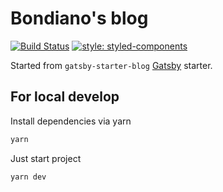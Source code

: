 # Bondiano's blog

[![Build Status](https://travis-ci.org/bondiano/blog.svg?branch=master)](https://travis-ci.org/bondiano/blog)
[![style: styled-components](https://img.shields.io/badge/style-%F0%9F%92%85%20styled--components-orange.svg?colorB=daa357&colorA=db748e)](https://github.com/styled-components/styled-components)

Started from `gatsby-starter-blog` [Gatsby](https://github.com/gatsbyjs/gatsby) starter.

## For local develop

Install dependencies via yarn

```bash
yarn
```

Just start project

```bash
yarn dev
```
